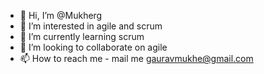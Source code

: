 - 👋 Hi, I’m @Mukherg
- 👀 I’m interested in agile and scrum 
- 🌱 I’m currently learning scrum
- 💞️ I’m looking to collaborate on agile 
- 📫 How to reach me - mail me gauravmukhe@gmail.com

<!---
Mukherg/Mukherg is a ✨ special ✨ repository because its `README.md` (this file) appears on your GitHub profile.
You can click the Preview link to take a look at your changes.
--->
